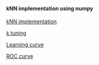 #### kNN implementation using numpy

[kNN implementation](https://github.com/mcreduardo/kNN_implementation_python/blob/master/code/knn_classifier.py)

[k tuning](https://github.com/mcreduardo/kNN_implementation_python/blob/master/code/hyperparam_tune.py)

[Learning curve](https://github.com/mcreduardo/kNN_implementation_python/blob/master/code/learning_curve.py)

[ROC curve](https://github.com/mcreduardo/kNN_implementation_python/blob/master/code/roc_curve.py)
